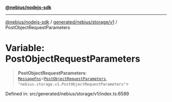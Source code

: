 [**@nebius/nodejs-sdk**](../../../../../README.md)

---

[@nebius/nodejs-sdk](../../../../../README.md) / [generated/nebius/storage/v1](../README.md) / PostObjectRequestParameters

# Variable: PostObjectRequestParameters

> **PostObjectRequestParameters**: [`MessageFns`](../../../../../runtime/protos/core/interfaces/MessageFns.md)\<[`PostObjectRequestParameters`](../interfaces/PostObjectRequestParameters.md), `"nebius.storage.v1.PostObjectRequestParameters"`\>

Defined in: src/generated/nebius/storage/v1/index.ts:6589
